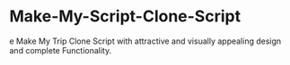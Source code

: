 # Make-My-Script-Clone-Script
e Make My Trip Clone Script with attractive and visually appealing design and complete Functionality.
